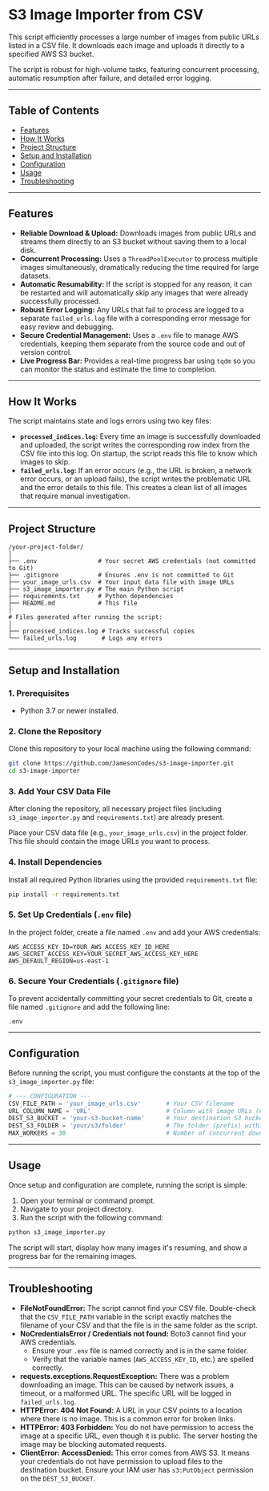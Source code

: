 # S3 Image Importer from CSV

This script efficiently processes a large number of images from public URLs listed in a CSV file. It downloads each image and uploads it directly to a specified AWS S3 bucket.

The script is robust for high-volume tasks, featuring concurrent processing, automatic resumption after failure, and detailed error logging.

---

## Table of Contents
- [Features](#features)
- [How It Works](#how-it-works)
- [Project Structure](#project-structure)
- [Setup and Installation](#setup-and-installation)
- [Configuration](#configuration)
- [Usage](#usage)
- [Troubleshooting](#troubleshooting)

---

## Features
- **Reliable Download & Upload:** Downloads images from public URLs and streams them directly to an S3 bucket without saving them to a local disk.
- **Concurrent Processing:** Uses a `ThreadPoolExecutor` to process multiple images simultaneously, dramatically reducing the time required for large datasets.
- **Automatic Resumability:** If the script is stopped for any reason, it can be restarted and will automatically skip any images that were already successfully processed.
- **Robust Error Logging:** Any URLs that fail to process are logged to a separate `failed_urls.log` file with a corresponding error message for easy review and debugging.
- **Secure Credential Management:** Uses a `.env` file to manage AWS credentials, keeping them separate from the source code and out of version control.
- **Live Progress Bar:** Provides a real-time progress bar using `tqdm` so you can monitor the status and estimate the time to completion.

---

## How It Works

The script maintains state and logs errors using two key files:

- **`processed_indices.log`:** Every time an image is successfully downloaded and uploaded, the script writes the corresponding row index from the CSV file into this log. On startup, the script reads this file to know which images to skip.
- **`failed_urls.log`:** If an error occurs (e.g., the URL is broken, a network error occurs, or an upload fails), the script writes the problematic URL and the error details to this file. This creates a clean list of all images that require manual investigation.

---

## Project Structure

```
/your-project-folder/
│
├── .env                 # Your secret AWS credentials (not committed to Git)
├── .gitignore           # Ensures .env is not committed to Git
├── your_image_urls.csv  # Your input data file with image URLs
├── s3_image_importer.py # The main Python script
├── requirements.txt     # Python dependencies
├── README.md            # This file
│
# Files generated after running the script:
│
├── processed_indices.log # Tracks successful copies
└── failed_urls.log       # Logs any errors
```

---

## Setup and Installation

### 1. Prerequisites
- Python 3.7 or newer installed.

### 2. Clone the Repository
Clone this repository to your local machine using the following command:

```bash
git clone https://github.com/JamesonCodes/s3-image-importer.git
cd s3-image-importer
```

### 3. Add Your CSV Data File
After cloning the repository, all necessary project files (including `s3_image_importer.py` and `requirements.txt`) are already present.

Place your CSV data file (e.g., `your_image_urls.csv`) in the project folder. This file should contain the image URLs you want to process.

### 4. Install Dependencies
Install all required Python libraries using the provided `requirements.txt` file:

```bash
pip install -r requirements.txt
```

### 5. Set Up Credentials (`.env` file)
In the project folder, create a file named `.env` and add your AWS credentials:

```env
AWS_ACCESS_KEY_ID=YOUR_AWS_ACCESS_KEY_ID_HERE
AWS_SECRET_ACCESS_KEY=YOUR_SECRET_AWS_ACCESS_KEY_HERE
AWS_DEFAULT_REGION=us-east-1
```

### 6. Secure Your Credentials (`.gitignore` file)
To prevent accidentally committing your secret credentials to Git, create a file named `.gitignore` and add the following line:

```
.env
```

---

## Configuration

Before running the script, you must configure the constants at the top of the `s3_image_importer.py` file:

```python
# --- CONFIGURATION ---
CSV_FILE_PATH = 'your_image_urls.csv'       # Your CSV filename
URL_COLUMN_NAME = 'URL'                     # Column with image URLs (update if your CSV uses a different column name)
DEST_S3_BUCKET = 'your-s3-bucket-name'      # Your destination S3 bucket
DEST_S3_FOLDER = 'your/s3/folder'           # The folder (prefix) within the bucket (e.g., 'Batch1' or 'images/')
MAX_WORKERS = 30                            # Number of concurrent downloads
```

---

## Usage

Once setup and configuration are complete, running the script is simple:

1. Open your terminal or command prompt.
2. Navigate to your project directory.
3. Run the script with the following command:

```bash
python s3_image_importer.py
```

The script will start, display how many images it's resuming, and show a progress bar for the remaining images.

---

## Troubleshooting

- **FileNotFoundError:** The script cannot find your CSV file. Double-check that the `CSV_FILE_PATH` variable in the script exactly matches the filename of your CSV and that the file is in the same folder as the script.
- **NoCredentialsError / Credentials not found:** Boto3 cannot find your AWS credentials.
  - Ensure your `.env` file is named correctly and is in the same folder.
  - Verify that the variable names (`AWS_ACCESS_KEY_ID`, etc.) are spelled correctly.
- **requests.exceptions.RequestException:** There was a problem downloading an image. This can be caused by network issues, a timeout, or a malformed URL. The specific URL will be logged in `failed_urls.log`.
- **HTTPError: 404 Not Found:** A URL in your CSV points to a location where there is no image. This is a common error for broken links.
- **HTTPError: 403 Forbidden:** You do not have permission to access the image at a specific URL, even though it is public. The server hosting the image may be blocking automated requests.
- **ClientError: AccessDenied:** This error comes from AWS S3. It means your credentials do not have permission to upload files to the destination bucket. Ensure your IAM user has `s3:PutObject` permission on the `DEST_S3_BUCKET`.